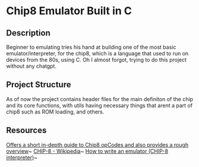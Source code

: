 # Chip8 Emulator Built in C

## Description

Beginner to emulating tries his hand at building one of the most basic emulator/interpreter, for the chip8, which is a language that used to run on devices from the 80s, using C. Oh I almost forgot, trying to do this project without any chatgpt.

## Project Structure
As of now the project contains header files for the main definiton of the chip and its core functions, with utils having necessary things that arent a part of chip8 such as ROM loading, and others.

## Resources

[Offers a short in-depth guide to Chip8 opCodes and also provides a rough overview](http://johnearnest.github.io/Octo/docs/chip8ref.pdf)~
[CHIP-8 - Wikipedia](https://en.wikipedia.org/wiki/CHIP-8)~
[How to write an emulator (CHIP-8 interpreter)](https://multigesture.net/articles/how-to-write-an-emulator-chip-8-interpreter/)~